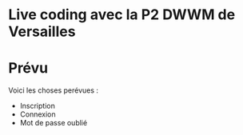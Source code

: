 # Live coding avec la P2 DWWM de Versailles

# Prévu
Voici les choses perévues :
- Inscription
- Connexion
- Mot de passe oublié